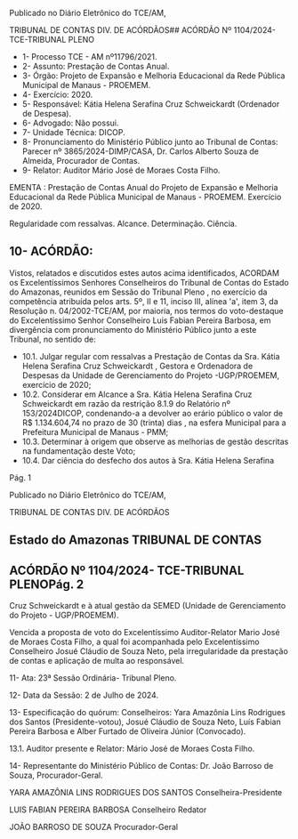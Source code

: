 Publicado  no  Diário  Eletrônico do TCE/AM,

TRIBUNAL DE CONTAS DIV. DE ACÓRDÃOS## ACÓRDÃO Nº 1104/2024- TCE-TRIBUNAL PLENO

- 1- Processo TCE - AM nº11796/2021.
- 2- Assunto: Prestação de Contas Anual.
- 3- Órgão: Projeto  de  Expansão  e  Melhoria  Educacional  da  Rede  Pública  Municipal  de Manaus - PROEMEM.
- 4- Exercício: 2020.
- 5- Responsável: Kátia Helena Serafina Cruz Schweickardt (Ordenador de Despesa).
- 6- Advogado: Não possui.
- 7- Unidade Técnica: DICOP.
- 8- Pronunciamento  do  Ministério  Público  junto  ao  Tribunal  de  Contas: Parecer  nº 3865/2024-DIMP/CASA, Dr. Carlos Alberto Souza de Almeida, Procurador de Contas.
- 9- Relator: Auditor Mário José de Moraes Costa Filho.

EMENTA : Prestação de Contas Anual do Projeto de Expansão e Melhoria Educacional da Rede Pública Municipal  de  Manaus  -  PROEMEM.  Exercício  de 2020.

Regularidade com ressalvas. Alcance. Determinação. Ciência.

## 10-  ACÓRDÃO:

Vistos, relatados e discutidos estes autos acima identificados, ACORDAM os Excelentíssimos Senhores Conselheiros do Tribunal de Contas do Estado do Amazonas, reunidos em Sessão do Tribunal Pleno , no exercício da competência atribuída pelos arts. 5º, II e 11, inciso III, alínea 'a', item 3, da Resolução n. 04/2002-TCE/AM, por maioria, nos termos do voto-destaque do Excelentíssimo Senhor Conselheiro Luis Fabian Pereira Barbosa, em  divergência com  pronunciamento  do  Ministério  Público  junto  a  este Tribunal, no sentido de:

- 10.1. Julgar regular com ressalvas a Prestação de Contas da Sra. Kátia Helena  Serafina  Cruz  Schweickardt , Gestora  e  Ordenadora  de Despesas da Unidade de Gerenciamento do Projeto -UGP/PROEMEM, exercício de 2020;
- 10.2. Considerar em Alcance a Sra. Kátia Helena Serafina Cruz Schweickardt em razão da restrição 8.1.9 do Relatório nº 153/2024DICOP,  condenando-a  a devolver ao  erário  público  o  valor  de R$ 1.134.604,74 no prazo  de 30 (trinta)  dias ,  na  esfera  Municipal  para a Prefeitura Municipal de Manaus - PMM;
- 10.3. Determinar à  origem que observe as melhorias de gestão descritas na fundamentação deste Voto;
- 10.4. Dar  ciência do  desfecho  dos  autos  à Sra. Kátia  Helena  Serafina

Pág. 1

Publicado  no  Diário  Eletrônico do TCE/AM,

TRIBUNAL DE CONTAS DIV. DE ACÓRDÃOS

## Estado do Amazonas TRIBUNAL DE CONTAS

## ACÓRDÃO Nº 1104/2024- TCE-TRIBUNAL PLENOPág. 2

Cruz  Schweickardt  e  à  atual  gestão  da  SEMED (Unidade  de Gerenciamento do Projeto - UGP/PROEMEM).

Vencida a proposta de voto do Excelentíssimo Auditor-Relator Mario José de Moraes  Costa  Filho,  a  qual  foi  acompanhada  pelo  Excelentíssimo  Conselheiro  Josué Cláudio de Souza Neto, pela irregularidade da prestação de contas e aplicação de multa ao responsável.

11-  Ata: 23ª Sessão Ordinária- Tribunal Pleno.

12-  Data da Sessão: 2 de Julho de 2024.

13-  Especificação  do  quórum: Conselheiros:  Yara  Amazônia  Lins  Rodrigues  dos Santos (Presidente-votou), Josué Cláudio de Souza Neto, Luís Fabian Pereira Barbosa e Alber Furtado de Oliveira Júnior (Convocado).

13.1. Auditor presente e Relator: Mário José de Moraes Costa Filho.

14-  Representante  do  Ministério  Público  de  Contas: Dr.  João  Barroso  de  Souza, Procurador-Geral.

YARA AMAZÔNIA LINS RODRIGUES DOS SANTOS Conselheira-Presidente

LUIS FABIAN PEREIRA BARBOSA Conselheiro Redator

JOÃO BARROSO DE SOUZA Procurador-Geral
